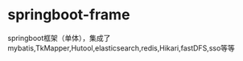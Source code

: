 # springboot-frame
springboot框架（单体），集成了mybatis,TkMapper,Hutool,elasticsearch,redis,Hikari,fastDFS,sso等等
